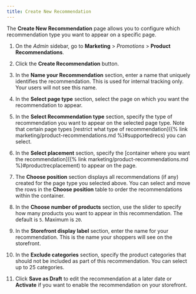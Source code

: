 ```yaml
---
title: Create New Recommendation
---
```


The **Create New Recommendation** page allows you to configure which recommendation type you want to appear on a specific page.

1. On the _Admin_ sidebar, go to **Marketing** > _Promotions_ > **Product Recommendations**.

1. Click the **Create Recommendation** button.

1. In the **Name your Recommendation** section, enter a name that uniquely identifies the recommendation. This is used for internal tracking only. Your users will not see this name.

1. In the **Select page type** section, select the page on which you want the recommendation to appear.

1. In the **Select Recommendation type** section, specify the type of recommendation you want to appear on the selected page type. Note that certain page types [restrict what type of recommendation]({% link marketing/product-recommendations.md %}#supportedrecs) you can select.

1. In the **Select placement** section, specify the [container where you want the recommendation]({% link marketing/product-recommendations.md %}#productrecplacement) to appear on the page.

1. The **Choose position** section displays all recommendations (if any) created for the page type you selected above. You can select and move the rows in the **Choose position** table to order the recommendations within the container.

1. In the **Choose number of products** section, use the slider to specify how many products you want to appear in this recommendation. The default is `5`. Maximum is `20`.

1. In the **Storefront display label** section, enter the name for your recommendation. This is the name your shoppers will see on the storefront.

1. In the **Exclude categories** section, specify the product categories that should not be included as part of this recommendation. You can select up to 25 categories.

1. Click **Save as Draft** to edit the recommendation at a later date or **Activate** if you want to enable the recommendation on your storefront.
